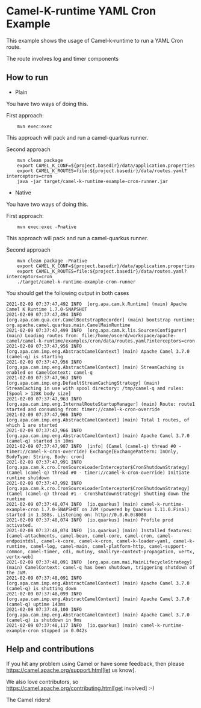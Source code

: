 # Camel-K-runtime YAML Cron Example

This example shows the usage of Camel-k-runtime to run a YAML Cron route.

The route involves log and timer components

## How to run

- Plain

You have two ways of doing this.

First approach:

```
    mvn exec:exec
```

This approach will pack and run a camel-quarkus runner.

Second approach

```
    mvn clean package
    export CAMEL_K_CONF=${project.basedir}/data/application.properties
    export CAMEL_K_ROUTES=file:${project.basedir}/data/routes.yaml?interceptors=cron
    java -jar target/camel-k-runtime-example-cron-runner.jar
```

- Native

You have two ways of doing this.

First approach:

```
    mvn exec:exec -Pnative
```

This approach will pack and run a camel-quarkus runner.

Second approach

```
    mvn clean package -Pnative
    export CAMEL_K_CONF=${project.basedir}/data/application.properties
    export CAMEL_K_ROUTES=file:${project.basedir}/data/routes.yaml?interceptors=cron
    ./target/camel-k-runtime-example-cron-runner
```

You should get the following output in both cases

```
2021-02-09 07:37:47,492 INFO  [org.apa.cam.k.Runtime] (main) Apache Camel K Runtime 1.7.0-SNAPSHOT
2021-02-09 07:37:47,494 INFO  [org.apa.cam.qua.cor.CamelBootstrapRecorder] (main) bootstrap runtime: org.apache.camel.quarkus.main.CamelMainRuntime
2021-02-09 07:37:47,499 INFO  [org.apa.cam.k.lis.SourcesConfigurer] (main) Loading routes from: file:/home/oscerd/workspace/apache-camel/camel-k-runtime/examples/cron/data/routes.yaml?interceptors=cron
2021-02-09 07:37:47,956 INFO  [org.apa.cam.imp.eng.AbstractCamelContext] (main) Apache Camel 3.7.0 (camel-q) is starting
2021-02-09 07:37:47,956 INFO  [org.apa.cam.imp.eng.AbstractCamelContext] (main) StreamCaching is enabled on CamelContext: camel-q
2021-02-09 07:37:47,963 INFO  [org.apa.cam.imp.eng.DefaultStreamCachingStrategy] (main) StreamCaching in use with spool directory: /tmp/camel-q and rules: [Spool > 128K body size]
2021-02-09 07:37:47,963 INFO  [org.apa.cam.imp.eng.InternalRouteStartupManager] (main) Route: route1 started and consuming from: timer://camel-k-cron-override
2021-02-09 07:37:47,966 INFO  [org.apa.cam.imp.eng.AbstractCamelContext] (main) Total 1 routes, of which 1 are started
2021-02-09 07:37:47,966 INFO  [org.apa.cam.imp.eng.AbstractCamelContext] (main) Apache Camel 3.7.0 (camel-q) started in 10ms
2021-02-09 07:37:47,987 INFO  [info] (Camel (camel-q) thread #0 - timer://camel-k-cron-override) Exchange[ExchangePattern: InOnly, BodyType: String, Body: cron]
2021-02-09 07:37:47,991 INFO  [org.apa.cam.k.cro.CronSourceLoaderInterceptor$CronShutdownStrategy] (Camel (camel-q) thread #0 - timer://camel-k-cron-override) Initiate runtime shutdown
2021-02-09 07:37:47,992 INFO  [org.apa.cam.k.cro.CronSourceLoaderInterceptor$CronShutdownStrategy] (Camel (camel-q) thread #1 - CronShutdownStrategy) Shutting down the runtime
2021-02-09 07:37:48,074 INFO  [io.quarkus] (main) camel-k-runtime-example-cron 1.7.0-SNAPSHOT on JVM (powered by Quarkus 1.11.0.Final) started in 1.388s. Listening on: http://0.0.0.0:8080
2021-02-09 07:37:48,074 INFO  [io.quarkus] (main) Profile prod activated. 
2021-02-09 07:37:48,074 INFO  [io.quarkus] (main) Installed features: [camel-attachments, camel-bean, camel-core, camel-cron, camel-endpointdsl, camel-k-core, camel-k-cron, camel-k-loader-yaml, camel-k-runtime, camel-log, camel-main, camel-platform-http, camel-support-common, camel-timer, cdi, mutiny, smallrye-context-propagation, vertx, vertx-web]
2021-02-09 07:37:48,091 INFO  [org.apa.cam.mai.MainLifecycleStrategy] (main) CamelContext: camel-q has been shutdown, triggering shutdown of the JVM.
2021-02-09 07:37:48,091 INFO  [org.apa.cam.imp.eng.AbstractCamelContext] (main) Apache Camel 3.7.0 (camel-q) is shutting down
2021-02-09 07:37:48,099 INFO  [org.apa.cam.imp.eng.AbstractCamelContext] (main) Apache Camel 3.7.0 (camel-q) uptime 143ms
2021-02-09 07:37:48,100 INFO  [org.apa.cam.imp.eng.AbstractCamelContext] (main) Apache Camel 3.7.0 (camel-q) is shutdown in 9ms
2021-02-09 07:37:48,117 INFO  [io.quarkus] (main) camel-k-runtime-example-cron stopped in 0.042s
```

## Help and contributions

If you hit any problem using Camel or have some feedback, then please
https://camel.apache.org/support.html[let us know].

We also love contributors, so
https://camel.apache.org/contributing.html[get involved] :-)

The Camel riders!
